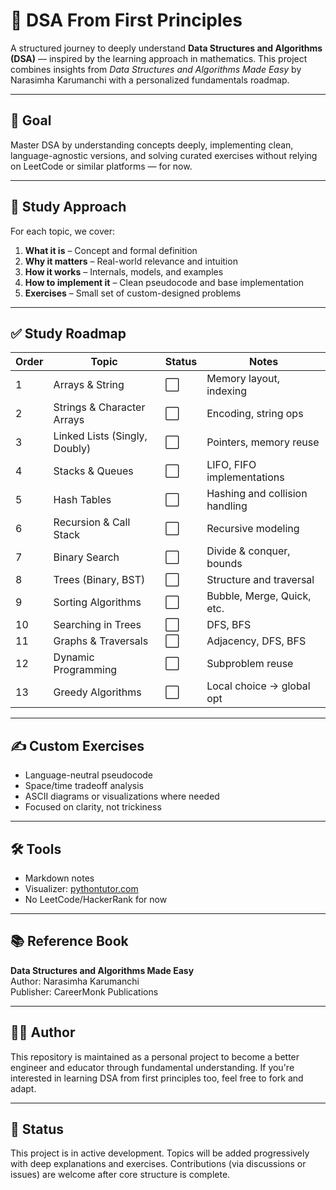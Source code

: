 # 🧠 DSA From First Principles

A structured journey to deeply understand **Data Structures and Algorithms (DSA)** — inspired by the learning approach in mathematics. This project combines insights from *Data Structures and Algorithms Made Easy* by Narasimha Karumanchi with a personalized fundamentals roadmap.

---

## 📘 Goal

Master DSA by understanding concepts deeply, implementing clean, language-agnostic versions, and solving curated exercises without relying on LeetCode or similar platforms — for now.

---

## 🧭 Study Approach

For each topic, we cover:

1. **What it is** – Concept and formal definition
2. **Why it matters** – Real-world relevance and intuition
3. **How it works** – Internals, models, and examples
4. **How to implement it** – Clean pseudocode and base implementation
5. **Exercises** – Small set of custom-designed problems

---

## ✅ Study Roadmap

| Order | Topic                         | Status | Notes                        |
| ----- |-------------------------------| ---- | ---------------------------- |
| 1     | Arrays & String               | ⬜     | Memory layout, indexing      |
| 2     | Strings & Character Arrays    | ⬜     | Encoding, string ops         |
| 3     | Linked Lists (Singly, Doubly) | ⬜    | Pointers, memory reuse       |
| 4     | Stacks & Queues               | ⬜    | LIFO, FIFO implementations   |
| 5     | Hash Tables                   | ⬜    | Hashing and collision handling|
| 6     | Recursion & Call Stack        | ⬜    | Recursive modeling           |
| 7     | Binary Search                 | ⬜    | Divide & conquer, bounds     |
| 8     | Trees (Binary, BST)           | ⬜    | Structure and traversal      |
| 9     | Sorting Algorithms            | ⬜    | Bubble, Merge, Quick, etc.   |
| 10    | Searching in Trees            | ⬜    | DFS, BFS                     |
| 11    | Graphs & Traversals           | ⬜    | Adjacency, DFS, BFS          |
| 12    | Dynamic Programming           | ⬜    | Subproblem reuse             |
| 13    | Greedy Algorithms             | ⬜    | Local choice → global opt    |

---

## ✍️ Custom Exercises

- Language-neutral pseudocode
- Space/time tradeoff analysis
- ASCII diagrams or visualizations where needed
- Focused on clarity, not trickiness

---

## 🛠 Tools

- Markdown notes
- Visualizer: [pythontutor.com](https://pythontutor.com)
- No LeetCode/HackerRank for now

---

## 📚 Reference Book

**Data Structures and Algorithms Made Easy**  
Author: Narasimha Karumanchi  
Publisher: CareerMonk Publications

---

## 🧑‍💻 Author

This repository is maintained as a personal project to become a better engineer and educator through fundamental understanding. If you're interested in learning DSA from first principles too, feel free to fork and adapt.

---

## 🚧 Status

This project is in active development. Topics will be added progressively with deep explanations and exercises. Contributions (via discussions or issues) are welcome after core structure is complete.


